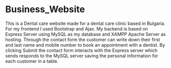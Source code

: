 # Business_Website
This is a Dental care website made for a dental care clinic based in Bulgaria. 
For my frontend I used Bootstrap and Ajax. 
My backend is based on Express Server using MySQL as my database and XAMPP Apache Server as hosting. 
Through the contact form the customer can write down their first and last name and mobile number to book an appointment with a dentist. By clicking Submit the contact form interacts with the Express server which sends responds to the MySQL server saving the personal information for each customer in a table. 

